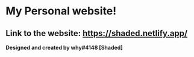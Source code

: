 # My Personal website!
## Link to the website: https://shaded.netlify.app/

**Designed and created by why#4148 [Shaded]**
